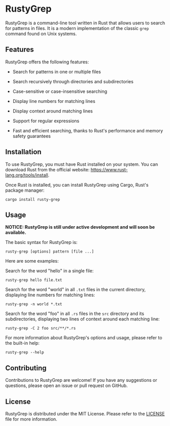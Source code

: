 # RustyGrep

RustyGrep is a command-line tool written in Rust that allows users to search for patterns in files. It is a modern implementation of the classic `grep` command found on Unix systems.

## Features

RustyGrep offers the following features:

- Search for patterns in one or multiple files

- Search recursively through directories and subdirectories

- Case-sensitive or case-insensitive searching

- Display line numbers for matching lines

- Display context around matching lines

- Support for regular expressions

- Fast and efficient searching, thanks to Rust's performance and memory safety guarantees

## Installation

To use RustyGrep, you must have Rust installed on your system. You can download Rust from the official website: https://www.rust-lang.org/tools/install.

Once Rust is installed, you can install RustyGrep using Cargo, Rust's package manager:

```
cargo install rusty-grep
```

## Usage

**NOTICE: RustyGrep is still under active development and will soon be available.**

The basic syntax for RustyGrep is:

```
rusty-grep [options] pattern [file ...]
```

Here are some examples:

Search for the word "hello" in a single file:

```
rusty-grep hello file.txt
```

Search for the word "world" in all `.txt` files in the current directory, displaying line numbers for matching lines:

```
rusty-grep -n world *.txt
```

Search for the word "foo" in all `.rs` files in the `src` directory and its subdirectories, displaying two lines of context around each matching line:

```
rusty-grep -C 2 foo src/**/*.rs
```

For more information about RustyGrep's options and usage, please refer to the built-in help:

```
rusty-grep --help
```

## Contributing

Contributions to RustyGrep are welcome! If you have any suggestions or questions, please open an issue or pull request on GitHub.

## License

RustyGrep is distributed under the MIT License. Please refer to the [LICENSE](https://github.com/sunray-ley/rusty-grep/blob/main/LICENSE) file for more information.
